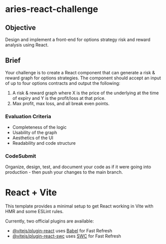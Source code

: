 # aries-react-challenge


## Objective

Design and implement a front-end for options strategy risk and reward analysis using React.

## Brief

Your challenge is to create a React component that can generate a risk & reward graph for options strategies. The component should accept an input of up to four options contracts and output the following:
1. A risk & reward graph where X is the price of the underlying at the time of expiry and Y is the profit/loss at that price. 
2. Max profit, max loss, and all break even points.

### Evaluation Criteria

- Completeness of the logic
- Usability of the graph
- Aesthetics of the UI
- Readability and code structure

### CodeSubmit 

Organize, design, test, and document your code as if it were
going into production - then push your changes to the main branch.

# React + Vite

This template provides a minimal setup to get React working in Vite with HMR and some ESLint rules.

Currently, two official plugins are available:

- [@vitejs/plugin-react](https://github.com/vitejs/vite-plugin-react/blob/main/packages/plugin-react/README.md) uses [Babel](https://babeljs.io/) for Fast Refresh
- [@vitejs/plugin-react-swc](https://github.com/vitejs/vite-plugin-react-swc) uses [SWC](https://swc.rs/) for Fast Refresh